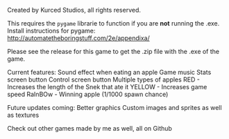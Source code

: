 Created by Kurced Studios, all rights reserved.

This requires the `pygame` librarie to function if you are **not** running the .exe. 
  Install instructions for pygame:
    http://automatetheboringstuff.com/2e/appendixa/

Please see the release for this game to get the .zip file with the .exe of the game.

Current features:
  Sound effect when eating an apple
  Game music
  Stats screen button
  Control screen button
  Multiple types of apples
    RED - Increases the length of the Snek that ate it
    YELLOW - Increases game speed
    RaInBOw - Winning apple (1/1000 spawn chance)
    
Future updates coming:
  Better graphics
    Custom images and sprites as well as textures

Check out other games made by me as well, all on Github
